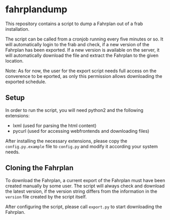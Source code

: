 fahrplandump
============

This repository contains a script to dump a Fahrplan out of a frab
installation.

The script can be called from a cronjob running every five minutes or so. It
will automatically login to the frab and check, if a new version of the
Fahrplan has been exported. If a new version is available on the server, it
will automatically download the file and extract the Fahrplan to the given
location.

Note: As for now, the user for the export script needs full access on the
converence to be eported, as only this permission allows downloading the
exported schedule.

Setup
-----

In order to run the script, you will need python2 and the following
extensions:
- lxml (used for parsing the html content)
- pycurl (used for accessing webfrontends and downloading files)

After installing the necessary extensions, please copy the
`config.py.example` file to `config.py` and modify it according your system
needs.

Cloning the Fahrplan
--------------------

To download the Fahrplan, a current export of the Fahrplan must have been
created manually by some user. The script will always check and download the
latest version, if the version string differs from the information in the
`version` file created by the script itself.

After configuring the script, please call `export.py` to start downloading
the Fahrplan.


